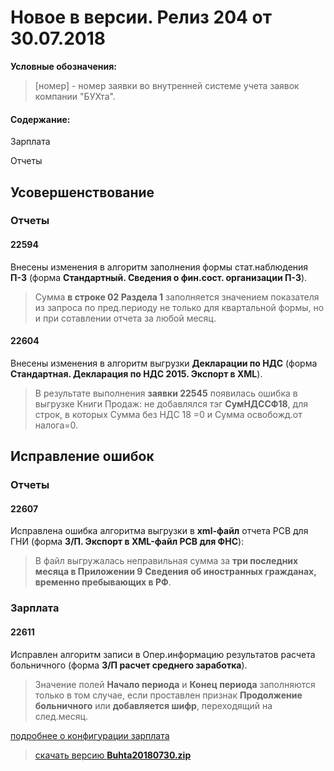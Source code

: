 ﻿
# Новое в версии. Релиз 204 от 30.07.2018

**Условные обозначения:**
 >[номер] - номер заявки во внутренней системе учета заявок компании "БУХта".


#### Содержание:

Зарплата

Отчеты

## Усовершенствование

### Отчеты

#### 22594
Внесены изменения в алгоритм заполнения формы стат.наблюдения __П-3__ (форма __Стандартный. Сведения о фин.сост. организации П-3__).
>Сумма __в строке 02 Раздела 1__ заполняется значением показателя из запроса по пред.периоду
>не только для квартальной формы, но и при сотавлении отчета за любой месяц.

#### 22604
Внесены изменения в алгоритм выгрузки __Декларации по НДС__ (форма __Стандартная. Декларация по НДС 2015. Экспорт в XML__).
>В результате выполнения __заявки 22545__ появилась ошибка в выгрузке Книги Продаж:
>не добавлялся тэг __СумНДССФ18__, для строк, в которых  Сумма без НДС 18 =0 и Сумма освобожд.от налога=0.

## Исправление ошибок

### Отчеты

#### 22607
Исправлена ошибка алгоритма выгрузки в __xml-файл__ отчета РСВ для ГНИ (форма __З/П. Экспорт в XML-файл РСВ для ФНС__):
>В файл выгружалась неправильная сумма за __три последних месяца в Приложении 9__
>__Сведения об иностранных гражданах, временно пребывающих в РФ__.

### Зарплата

#### 22611
Исправлен алгоритм записи в Опер.информацию результатов расчета больничного (форма __З/П расчет среднего заработка__).
>Значение полей __Начало периода__ и __Конец периода__ заполняются только в том случае,
>если проставлен признак __Продолжение больничного__ или __добавляется шифр__, переходящий на след.месяц.



[подробнее о конфигурации зарплата](Стандартная_Зарплата.htm)

> [скачать версию **Buhta20180730.zip**](Buhta20180730.zip)
